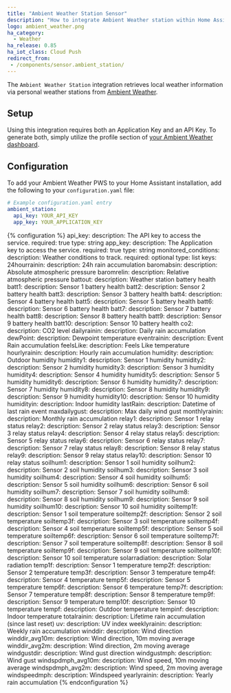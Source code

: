 ```yaml
---
title: "Ambient Weather Station Sensor"
description: "How to integrate Ambient Weather station within Home Assistant."
logo: ambient_weather.png
ha_category:
  - Weather
ha_release: 0.85
ha_iot_class: Cloud Push
redirect_from:
 - /components/sensor.ambient_station/
---
```


The `Ambient Weather Station` integration retrieves local weather information
via personal weather stations from [Ambient Weather](https://ambientweather.net).

## Setup

Using this integration requires both an Application Key and an API Key. To
generate both, simply utilize the profile section of
[your Ambient Weather dashboard](https://dashboard.ambientweather.net).

## Configuration

To add your Ambient Weather PWS to your Home Assistant installation, add the
following to your `configuration.yaml` file:

```yaml
# Example configuration.yaml entry
ambient_station:
  api_key: YOUR_API_KEY
  app_key: YOUR_APPLICATION_KEY
```

{% configuration %}
api_key:
  description: The API key to access the service.
  required: true
  type: string
app_key:
  description: The Application key to access the service.
  required: true
  type: string
monitored_conditions:
  description: Weather conditions to track.
  required: optional
  type: list
  keys:
    24hourrainin:
      description: 24h rain accumulation
    baromabsin:
      description: Absolute atmospheric pressure
    baromrelin:
      description: Relative atmospheric pressure
    battout:
      description: Weather station battery health
    batt1:
      description: Sensor 1 battery health
    batt2:
      description: Sensor 2 battery health
    batt3:
      description: Sensor 3 battery health
    batt4:
      description: Sensor 4 battery health
    batt5:
      description: Sensor 5 battery health
    batt6:
      description: Sensor 6 battery health
    batt7:
      description: Sensor 7 battery health
    batt8:
      description: Sensor 8 battery health
    batt9:
      description: Sensor 9 battery health
    batt10:
      description: Sensor 10 battery health
    co2:
      description: CO2 level
    dailyrainin:
      description: Daily rain accumulation
    dewPoint:
      description: Dewpoint temperature
    eventrainin:
      description: Event Rain accumulation
    feelsLike:
      description: Feels Like temperature
    hourlyrainin:
      description: Hourly rain accumulation
    humidity:
      description: Outdoor humidity
    humidity1:
      description: Sensor 1 humidity
    humidity2:
      description: Sensor 2 humidity
    humidity3:
      description: Sensor 3 humidity
    humidity4:
      description: Sensor 4 humidity
    humidity5:
      description: Sensor 5 humidity
    humidity6:
      description: Sensor 6 humidity
    humidity7:
      description: Sensor 7 humidity
    humidity8:
      description: Sensor 8 humidity
    humidity9:
      description: Sensor 9 humidity
    humidity10:
      description: Sensor 10 humidity
    humidityin:
      description: Indoor humidity
    lastRain:
      description: Datetime of last rain event
    maxdailygust:
      description: Max daily wind gust
    monthlyrainin:
      description: Monthly rain accumulation
    relay1:
      description: Sensor 1 relay status
    relay2:
      description: Sensor 2 relay status
    relay3:
      description: Sensor 3 relay status
    relay4:
      description: Sensor 4 relay status
    relay5:
      description: Sensor 5 relay status
    relay6:
      description: Sensor 6 relay status
    relay7:
      description: Sensor 7 relay status
    relay8:
      description: Sensor 8 relay status
    relay9:
      description: Sensor 9 relay status
    relay10:
      description: Sensor 10 relay status
    soilhum1:
      description: Sensor 1 soil humidity
    soilhum2:
      description: Sensor 2 soil humidity
    soilhum3:
      description: Sensor 3 soil humidity
    soilhum4:
      description: Sensor 4 soil humidity
    soilhum5:
      description: Sensor 5 soil humidity
    soilhum6:
      description: Sensor 6 soil humidity
    soilhum7:
      description: Sensor 7 soil humidity
    soilhum8:
      description: Sensor 8 soil humidity
    soilhum9:
      description: Sensor 9 soil humidity
    soilhum10:
      description: Sensor 10 soil humidity
    soiltemp1f:
      description: Sensor 1 soil temperature
    soiltemp2f:
      description: Sensor 2 soil temperature
    soiltemp3f:
      description: Sensor 3 soil temperature
    soiltemp4f:
      description: Sensor 4 soil temperature
    soiltemp5f:
      description: Sensor 5 soil temperature
    soiltemp6f:
      description: Sensor 6 soil temperature
    soiltemp7f:
      description: Sensor 7 soil temperature
    soiltemp8f:
      description: Sensor 8 soil temperature
    soiltemp9f:
      description: Sensor 9 soil temperature
    soiltemp10f:
      description: Sensor 10 soil temperature
    solarradiation:
      description: Solar radiation
    temp1f:
      description: Sensor 1 temperature
    temp2f:
      description: Sensor 2 temperature
    temp3f:
      description: Sensor 3 temperature
    temp4f:
      description: Sensor 4 temperature
    temp5f:
      description: Sensor 5 temperature
    temp6f:
      description: Sensor 6 temperature
    temp7f:
      description: Sensor 7 temperature
    temp8f:
      description: Sensor 8 temperature
    temp9f:
      description: Sensor 9 temperature
    temp10f:
      description: Sensor 10 temperature
    tempf:
      description: Outdoor temperature
    tempinf:
      description: Indoor temperature
    totalrainin:
      description: Lifetime rain accumulation (since last reset)
    uv:
      description: UV index
    weeklyrainin:
      description: Weekly rain accumulation
    winddir:
      description: Wind direction
    winddir_avg10m:
      description: Wind direction, 10m moving average
    winddir_avg2m:
      description: Wind direction, 2m moving average
    windgustdir:
      description: Wind gust direction
    windgustmph:
      description: Wind gust
    windspdmph_avg10m:
      description: Wind speed, 10m moving average
    windspdmph_avg2m:
      description: Wind speed, 2m moving average
    windspeedmph:
      description: Windspeed
    yearlyrainin:
      description: Yearly rain accumulation
{% endconfiguration %}
